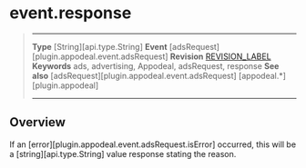 # event.response

> --------------------- ------------------------------------------------------------------------------------------
> __Type__              [String][api.type.String]
> __Event__             [adsRequest][plugin.appodeal.event.adsRequest]
> __Revision__          [REVISION_LABEL](REVISION_URL)
> __Keywords__          ads, advertising, Appodeal, adsRequest, response
> __See also__			[adsRequest][plugin.appodeal.event.adsRequest]
>						[appodeal.*][plugin.appodeal]
> --------------------- ------------------------------------------------------------------------------------------

## Overview

If an [error][plugin.appodeal.event.adsRequest.isError] occurred, this will be a [string][api.type.String] value response stating the reason.

